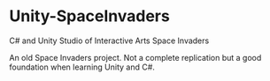 # Unity-SpaceInvaders
C# and Unity Studio of Interactive Arts Space Invaders 

An old Space Invaders project. Not a complete replication but a good foundation when learning Unity and C#.
